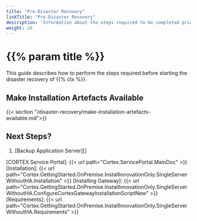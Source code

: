 ```yaml
---
title: "Pre-Disaster Recovery"
linkTitle: "Pre-Disaster Recovery"
description: "Information about the steps required to be completed prior to starting the disaster recovery process."
weight: 20
---
```


# {{% param title %}}

This guide describes how to perform the steps required before starting the disaster recovery of {{% ctx %}}.

## Make Installation Artefacts Available

{{< section "/disaster-recovery/make-installation-artefacts-available.md">}}

## Next Steps?

1. [Backup Application Server][]

[CORTEX Service Portal]: {{< url path="Cortex.ServicePortal.MainDoc" >}}
[Installation]: {{< url path="Cortex.GettingStarted.OnPremise.InstallInnovationOnly.SingleServerWithoutHA.Installation" >}}
[Installing Gateway]: {{< url path="Cortex.GettingStarted.OnPremise.InstallInnovationOnly.SingleServerWithoutHA.ConfigureCortexGatewayInstallationScriptNew" >}}
[Requirements]: {{< url path="Cortex.GettingStarted.OnPremise.InstallInnovationOnly.SingleServerWithoutHA.Requirements" >}}
